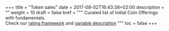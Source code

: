 +++
title = "Token sales"
date = 2017-08-02T16:43:38+02:00
description = ""
weight = 10
draft = false
bref = """
Curated list of Initial Coin Offerings with fundamentals.  
Check our [rating framework](/rating-framework) and [variable description](/variable-description)
"""
toc = false
+++
